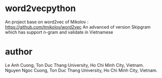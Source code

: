 # word2vecpython
An project base on word2vec of Mikolov : https://github.com/tmikolov/word2vec
An advanced of version Skipgram which has support n-gram and validate in Vietnamese

# author
Le Anh Cuong, Ton Duc Thang University, Ho Chi Minh City, Vietnam.
Nguyen Ngoc Cuong, Ton Duc Thang University, Ho Chi Minh City, Vietnam.



